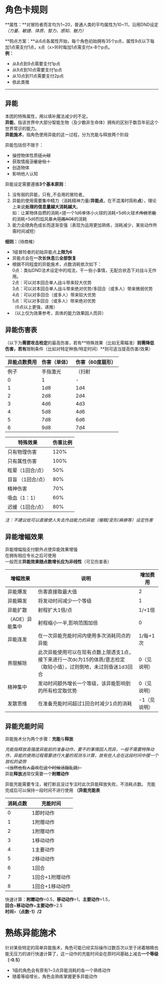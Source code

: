 # 角色卡规则

**属性：**对冒险者而言均为1~20，普通人类的平均属性为10~11，沿用DND设定<br>
_（力量、敏捷、体质、智力、感知、魅力）_

**购点方案：**从6点各属性开始，每个角色初始拥有35个p点，属性9点以下每加1点需支付1点，x点（x>9)时每加1点需支付x-8个p点。<br>
**例：**

- 从8点到9点需要支付1p点
- 从9点到10点需要支付1p点
- 从10点到11点需要支付2p点
- 依此类推

--------------------------------------------------------------------------------

## 异能
本团的特殊属性，用以填补魔法减少的不足。<br>
**异能**，指该世界中大部分智能生物（及少数非生命体）拥有的区别于数百年前这个世界常识的能力。<br>
**异能施术**，指角色使用异能的这一过程，分为充能与释放两个阶段

异能包括但不限于：

- 操控物体性质~~搓火球~~
- 获取情报~~卫星定位！~~
- 创造物体
- 影响他人认知

异能设定需要遵循**3个基本原则**：

1. 没有弱的异能，只有_不会用的冒险者_
2. 异能的使用需要集中精力（消耗精神力量/**异能点**，在不混淆时简称**点**），理论上来说**处理的信息量越大消耗越大**。<br>
  如：让某物体自燃的消耗<搓一个1d6单体小火球的消耗<5d6火球术~~传统艺能~~的消耗<5d6烈焰风暴~~大范围AOE~~的消耗
3. 能力会随角色成长而逐渐变强（表现为运用更加熟练，消耗减少，某些动作所需时间减短）

**细则：**（待商榷）

- 1级冒险者的初始异能点**上限为6**
- 异能点会在**一次长休息**后**全部恢复**
- 根据不同程度的异能施术，点数消耗依次如下：<br>
  0点：类似DND法术设定中的戏法，干一些小事情，无配合状态下对战斗无作用。<br>
  2点：可以对本回合单人战斗带来较大优势<br>
  3点：可以对本回合单人战斗带来绝对优势/多回合（或多人）带来微弱优势<br>
  4点：可以对多回合（或多人）带来较大优势<br>
  5点：可以对多回合（或多人）带来绝对优势<br>
  （6点以上更强，递推）
- （以上仅为效果参考，具体的能力效果因人而异）


## 异能伤害表

（以下为**需要攻击检定**的最高伤害，若有**特殊效果（比如无需瞄准）**则需降低伤害，若有**限制条件（比如对特定种族/特定时间）**则可适当提高伤害/效果）

异能点数费用 | 伤害（单体） | 伤害（60度扇形）
------ | ------ | ---------
例子  | 手指激光  |（扫射
0      | 1      | -
1      | 1d8    | 1d4
2      | 2d8    | 2d4
3      | 4d6    | 4d3
4      | 5d8    | 4d6
5      | 7d8    | 6d6
6      | 9d8    | 7d4

特殊效果 | 伤害比例
------|------
只有物理伤害  |120%
只有属性伤害 | 100%
眩晕（1回合/点）  |  50%
目盲 （1回合/点） |  80%
精神伤害  |  70%
吸血（1：1）|60%
迟缓（1回合/点）  |  80%

_注：不建议给可以直接使人失去作战能力的异能（催眠/变形/麻痹等）设定伤害_

## 异能增幅效果
异能增幅指支付额外点使异能效果增强<br>
在拥有相应专长之后可使用<br>
一般而言**异能效果随点数增长应为非线性**（可见伤害表）<br>

增幅效果 | 说明 | 增加费用
--|--|--
异能爆发  | 伤害直接取最大值  |2
异能瞬发  | 将发动时间减少一个等级  |  1
异能扩散  | 射程扩大1倍/点  | 1/+1倍
（AOE）异能集中  | 射程缩小一半,影响范围加倍  |  0
异能连发  | 在一次异能充能时间内使用多次消耗同点的异能  |1/每+1次
界限解除  | 此次异能使用可以在现有点数上限透支1点，接下来进行一次dc为15的体质/意志检定（取较小值），过则倒地，未过则昏迷1d3回合  |0（见说明）
精神集中 | 发动时间额外增长一个等级，该异能影响到的所有检定取优势 | 0（见说明）
发散思维 | 在准备充能时间超过1回合时减少1点的消耗| -1（见说明）

## 异能充能时间
异能施术分为两个步骤：**充能**与**释放**  

_充能指释放高强度异能前的准备动作，要干的事情因人而异，一般不需要特殊动作，异能的使用过程需要进行大量的观测与计算，故有些人会在这段时间中摆一个放松的姿势_  
~~（当然也有人喜欢在这个时候活蹦乱跳）~~  
异能**释放**通常仅需要一个**附赠动作**

异能充能需要专注，被打断且没过专注时此次异能释放失败，不消耗点数。
充能完成后可以保持一段时间不进行使用
**（异能充能表**  

消耗点数  |充能时间  
--|--
0  |  1即时动作
1  |  1附赠动作
2  |  1附赠动作
3  |  1移动动作
4  |  1主要动作
5  |  2移动动作
6  |  1回合
7  |  1回合+1附赠动作
8  |  1回合+1移动动作

快速计算：**附赠动作**=0.5，**移动动作**=1，**主要动作**=1.5，  
**回合**=**移动动作**+**主要动作**=2.5  
**时间**=**（点数-1）/2**

# 熟练异能施术
针对某些特定的简单异能施术，角色可能已经实际操作过数百次以至于闭着眼睛也能无压力的进行快速计算了，这一动作的充能时间会在原时间基础上减去**一个等级（-0.5）**
- 1级的角色会有原有1~3点异能消耗的各一个熟练动作
- 随着等级增长，角色会熟练掌握更多异能动作